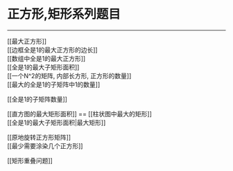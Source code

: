 # 正方形,矩形系列题目

---

[[最大正方形]]   
[[边框全是1的最大正方形的边长]]  
[[数组中全是1的最大正方形]]  
[[全是1的最大子矩形面积]]   
[[一个N^2的矩阵, 内部长方形, 正方形的数量]]  
[[最大的全是1的子矩阵中1的数量]]  

[[全是1的子矩阵数量]]  

[[直方图的最大矩形面积]]  == [[柱状图中最大的矩形]]   
[[全是1的最大子矩形面积|最大矩形]]    


[[原地旋转正方形矩阵]]  
[[最少需要涂染几个正方形]]   

[[矩形重叠问题]]  








